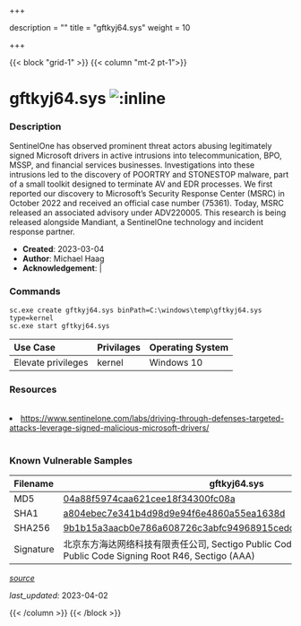 +++

description = ""
title = "gftkyj64.sys"
weight = 10

+++


{{< block "grid-1" >}}
{{< column "mt-2 pt-1">}}


# gftkyj64.sys ![:inline](/images/twitter_verified.png) 


### Description

SentinelOne has observed prominent threat actors abusing legitimately signed Microsoft drivers in active intrusions into telecommunication, BPO, MSSP, and financial services businesses.
Investigations into these intrusions led to the discovery of POORTRY and STONESTOP malware, part of a small toolkit designed to terminate AV and EDR processes.
We first reported our discovery to Microsoft’s Security Response Center (MSRC) in October 2022 and received an official case number (75361). Today, MSRC released an associated advisory under ADV220005.
This research is being released alongside Mandiant, a SentinelOne technology and incident response partner. 

- **Created**: 2023-03-04
- **Author**: Michael Haag
- **Acknowledgement**:  | [](https://twitter.com/)

### Commands

```
sc.exe create gftkyj64.sys binPath=C:\windows\temp\gftkyj64.sys type=kernel
sc.exe start gftkyj64.sys
```

| Use Case | Privilages | Operating System | 
|:---- | ---- | ---- |
| Elevate privileges | kernel | Windows 10 |

### Resources
<br>
<li><a href="https://www.sentinelone.com/labs/driving-through-defenses-targeted-attacks-leverage-signed-malicious-microsoft-drivers/">https://www.sentinelone.com/labs/driving-through-defenses-targeted-attacks-leverage-signed-malicious-microsoft-drivers/</a></li>
<br>

### Known Vulnerable Samples

| Filename | gftkyj64.sys |
|:---- | ---- | 
| MD5 | <a href="https://www.virustotal.com/gui/file/04a88f5974caa621cee18f34300fc08a">04a88f5974caa621cee18f34300fc08a</a> |
| SHA1 | <a href="https://www.virustotal.com/gui/file/a804ebec7e341b4d98d9e94f6e4860a55ea1638d">a804ebec7e341b4d98d9e94f6e4860a55ea1638d</a> |
| SHA256 | <a href="https://www.virustotal.com/gui/file/9b1b15a3aacb0e786a608726c3abfc94968915cedcbd239ddf903c4a54bfcf0c">9b1b15a3aacb0e786a608726c3abfc94968915cedcbd239ddf903c4a54bfcf0c</a> |
| Signature | 北京东方海达网络科技有限责任公司, Sectigo Public Code Signing CA R36, Sectigo Public Code Signing Root R46, Sectigo (AAA)   |


[*source*](https://github.com/magicsword-io/LOLDrivers/tree/main/yaml/gftkyj64.sys.yml)

*last_updated:* 2023-04-02








{{< /column >}}
{{< /block >}}
